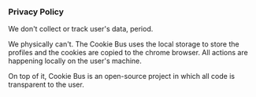 ### Privacy Policy

We don't collect or track user's data, period.

We physically can't. The Cookie Bus uses the local storage to store the profiles and the cookies are copied to the chrome browser. All actions are happening locally on the user's machine.

On top of it, Cookie Bus is an open-source project in which all code is transparent to the user.
